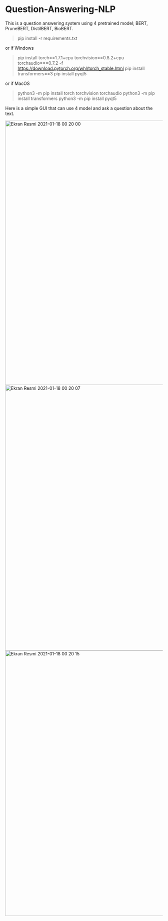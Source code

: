# Question-Answering-NLP
This is a question answering system using 4 pretrained model; BERT, PruneBERT, DistilBERT, BioBERT.

> pip install -r requirements.txt

or if Windows

> pip install torch==1.7.1+cpu torchvision==0.8.2+cpu torchaudio===0.7.2 -f https://download.pytorch.org/whl/torch_stable.html
  pip install transformers==3
  pip install pyqt5
  
 or if MacOS
 
> python3 -m pip install torch torchvision torchaudio
  python3 -m pip install transformers
  python3 -m pip install pyqt5
 



Here is a simple GUI that can use 4 model and ask a question about the text. 

<img width="842" alt="Ekran Resmi 2021-01-18 00 20 00" src="https://user-images.githubusercontent.com/44849765/104856461-e1166200-5923-11eb-8e7a-0e8c2f3a8e96.png">

<img width="846" alt="Ekran Resmi 2021-01-18 00 20 07" src="https://user-images.githubusercontent.com/44849765/104856536-52eeab80-5924-11eb-85e2-514b6e939af8.png">

<img width="846" alt="Ekran Resmi 2021-01-18 00 20 15" src="https://user-images.githubusercontent.com/44849765/104856563-76195b00-5924-11eb-8bad-e44278dbc593.png">
